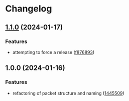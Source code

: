 # Changelog

## [1.1.0](https://github.com/cardano-foundation/cf-tokens-cip68/compare/v1.0.0...v1.1.0) (2024-01-17)


### Features

* attempting to force a release ([f876893](https://github.com/cardano-foundation/cf-tokens-cip68/commit/f8768939a54172072be59b690870a118128faa30))

## 1.0.0 (2024-01-16)


### Features

* refactoring of packet structure and naming ([1445509](https://github.com/cardano-foundation/cf-tokens-cip68/commit/144550927cf03dd933a46bb2e48b3698777ccb6a))
